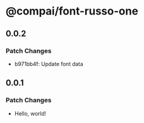 # @compai/font-russo-one

## 0.0.2

### Patch Changes

- b971bb4f: Update font data

## 0.0.1

### Patch Changes

- Hello, world!
